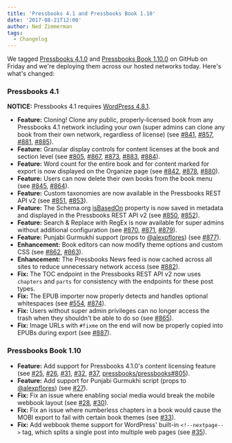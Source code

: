 ```yaml
---
title: 'Pressbooks 4.1 and Pressbooks Book 1.10'
date: '2017-08-21T12:00'
author: Ned Zimmerman
tags:
  - Changelog
---
```


We
tagged [Pressbooks 4.1.0](https://github.com/pressbooks/pressbooks/releases/tag/4.1.0) and
[Pressbooks Book 1.10.0](https://github.com/pressbooks/pressbooks-book/releases/tag/1.10.0)
on GitHub on Friday and we're deploying them across our hosted networks today. Here's
what's changed:

### Pressbooks 4.1

**NOTICE:** Pressbooks 4.1 requires
[WordPress 4.8.1](https://wordpress.org/news/2017/08/wordpress-4-8-1-maintenance-release/).

- **Feature:** Cloning! Clone any public, properly-licensed book from any Pressbooks 4.1
  network including your own (super admins can clone any book from their own network,
  regardless of license) (see [#841](https://github.com/pressbooks/pressbooks/issues/841),
  [#857](https://github.com/pressbooks/pressbooks/pull/857 'Cloning v1 (fixes #841)'),
  [#881](https://github.com/pressbooks/pressbooks/pull/881),
  [#885](https://github.com/pressbooks/pressbooks/pull/885)).
- **Feature:** Granular display controls for content licenses at the book and section
  level (see [#805](https://github.com/pressbooks/pressbooks/issues/805),
  [#867](https://github.com/pressbooks/pressbooks/pull/867),
  [#873](https://github.com/pressbooks/pressbooks/pull/873),
  [#883](https://github.com/pressbooks/pressbooks/pull/883),
  [#884](https://github.com/pressbooks/pressbooks/pull/884)).
- **Feature:** Word count for the entire book and for content marked for export is now
  displayed on the Organize page (see
  [#842](https://github.com/pressbooks/pressbooks/issues/842 'Word count'),
  [#878](https://github.com/pressbooks/pressbooks/pull/878),
  [#880](https://github.com/pressbooks/pressbooks/pull/880)).
- **Feature:** Users can now delete their own books from the book menu (see
  [#845](https://github.com/pressbooks/pressbooks/issues/845),
  [#864](https://github.com/pressbooks/pressbooks/pull/864)).
- **Feature:** Custom taxonomies are now available in the Pressbooks REST API v2 (see
  [#851](https://github.com/pressbooks/pressbooks/issues/851),
  [#853](https://github.com/pressbooks/pressbooks/pull/853)).
- **Feature:** The Schema.org [isBasedOn](http://bib.schema.org/isBasedOn) property is now
  saved in metadata and displayed in the Pressbooks REST API v2 (see
  [#850](https://github.com/pressbooks/pressbooks/issues/850 'Add isBasedOn property to metadata'),
  [#852](https://github.com/pressbooks/pressbooks/pull/852)).
- **Feature:** Search & Replace with RegEx is now available for super admins without
  additional configuration (see
  [#870](https://github.com/pressbooks/pressbooks/issues/870),
  [#871](https://github.com/pressbooks/pressbooks/pull/871),
  [#879](https://github.com/pressbooks/pressbooks/pull/879)).
- **Feature:** Punjabi Gurmukhi support (props to
  [@alexpflores](https://github.com/alexpflores)) (see
  [#877](https://github.com/pressbooks/pressbooks/pull/877)).
- **Enhancement:** Book editors can now modify theme options and custom CSS (see
  [#862](https://github.com/pressbooks/pressbooks/issues/862),
  [#863](https://github.com/pressbooks/pressbooks/pull/863)).
- **Enhancement:** The Pressbooks News feed is now cached across all sites to reduce
  unnecessary network access (see
  [#882](https://github.com/pressbooks/pressbooks/pull/882)).
- **Fix:** The TOC endpoint in the Pressbooks REST API v2 now uses `chapters` and `parts`
  for consistency with the endpoints for these post types.
- **Fix:** The EPUB importer now properly detects and handles optional whitespaces (see
  [#554](https://github.com/pressbooks/pressbooks/issues/554),
  [#874](https://github.com/pressbooks/pressbooks/pull/874)).
- **Fix:** Users without super admin privileges can no longer access the trash when they
  shouldn't be able to do so (see
  [#865](https://github.com/pressbooks/pressbooks/pull/865)).
- **Fix:** Image URLs with `#fixme` on the end will now be properly copied into EPUBs
  during export (see [#887](https://github.com/pressbooks/pressbooks/pull/887)).

### Pressbooks Book 1.10

- **Feature:** Add support for Pressbooks 4.1.0's content licensing feature (see
  [#25](https://github.com/pressbooks/pressbooks-book/pull/25),
  [#26](https://github.com/pressbooks/pressbooks-book/pull/26),
  [#31](https://github.com/pressbooks/pressbooks-book/pull/31),
  [#32](https://github.com/pressbooks/pressbooks-book/pull/32),
  [#37](https://github.com/pressbooks/pressbooks-book/issues/37),
  [pressbooks/pressbooks#805](https://github.com/pressbooks/pressbooks/issues/805 'Content licensing')).
- **Feature:** Add support for Punjabi Gurmukhi script (props to
  [@alexpflores](https://github.com/alexpflores)) (see
  [#27](https://github.com/pressbooks/pressbooks-book/pull/27)).
- **Fix:** Fix an issue where enabling social media would break the mobile webbook layout
  (see [#28](https://github.com/pressbooks/pressbooks-book/issues/28),
  [#30](https://github.com/pressbooks/pressbooks-book/pull/30)).
- **Fix:** Fix an issue where numberless chapters in a book would cause the MOBI export to
  fail with certain book themes (see
  [#33](https://github.com/pressbooks/pressbooks-book/pull/33)).
- **Fix:** Add webbook theme support for WordPress' built-in `<!--nextpage-->` tag, which
  splits a single post into multiple web pages (see
  [#35](https://github.com/pressbooks/pressbooks-book/pull/35)).

